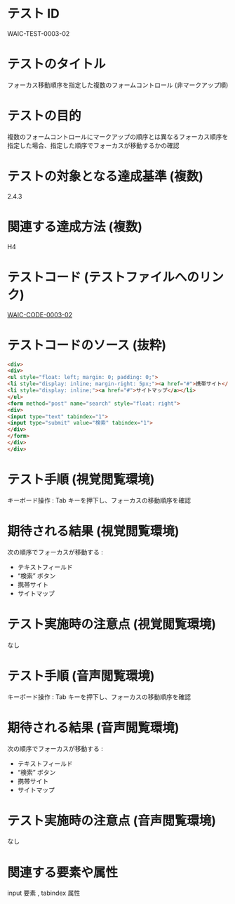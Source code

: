 # テスト ID

WAIC-TEST-0003-02

# テストのタイトル

フォーカス移動順序を指定した複数のフォームコントロール (非マークアップ順)

# テストの目的

複数のフォームコントロールにマークアップの順序とは異なるフォーカス順序を指定した場合、指定した順序でフォーカスが移動するかの確認

# テストの対象となる達成基準 (複数)

2.4.3

# 関連する達成方法 (複数)

H4

# テストコード (テストファイルへのリンク)

[WAIC-CODE-0003-02](https://waic.github.io/as_test/WAIC-CODE/WAIC-CODE-0003-02.html)

# テストコードのソース (抜粋)

```html
<div>
<div>
<ul style="float: left; margin: 0; padding: 0;">
<li style="display: inline; margin-right: 5px;"><a href="#">携帯サイト</a></li>
<li style="display: inline;"><a href="#">サイトマップ</a></li>
</ul>
<form method="post" name="search" style="float: right">
<div>
<input type="text" tabindex="1">
<input type="submit" value="検索" tabindex="1">
</div>
</form>
</div>
</div>

```

# テスト手順 (視覚閲覧環境)

キーボード操作 : Tab キーを押下し、フォーカスの移動順序を確認

# 期待される結果 (視覚閲覧環境)

次の順序でフォーカスが移動する :

- テキストフィールド
- “検索” ボタン
- 携帯サイト
- サイトマップ

# テスト実施時の注意点 (視覚閲覧環境)

なし

# テスト手順 (音声閲覧環境)

キーボード操作 : Tab キーを押下し、フォーカスの移動順序を確認

# 期待される結果 (音声閲覧環境)

次の順序でフォーカスが移動する :

- テキストフィールド
- “検索” ボタン
- 携帯サイト
- サイトマップ

# テスト実施時の注意点 (音声閲覧環境)

なし

# 関連する要素や属性

input 要素 , tabindex 属性
